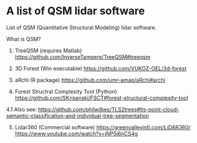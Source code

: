 # A list of QSM lidar software

List of QSM (Quantitative Structural Modeling) lidar software.

What is QSM?

1. TreeQSM (requires Matlab)
https://github.com/InverseTampere/TreeQSM#treeqsm

2. 3D Forest (Win executable) 
https://github.com/VUKOZ-OEL/3d-forest

3. aRchi (R package)
https://github.com/umr-amap/aRchi#archi

4. Forest Structral Complexity Tool (Python)
https://github.com/SKrisanski/FSCT#forest-structural-complexity-tool

4.1 Also see: https://github.com/philwilkes/TLS2trees#tls-point-cloud-semantic-classification-and-individual-tree-segmentation

5. Lidar360 (Commercial software)
https://greenvalleyintl.com/LiDAR360/
https://www.youtube.com/watch?v=jNP5j6nCS4g

   


